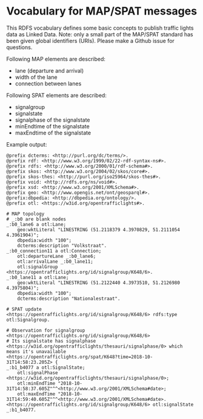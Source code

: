 # Vocabulary for MAP/SPAT messages

This RDFS vocabulary defines some basic concepts to publish traffic lights data as Linked Data.
Note: only a small part of the MAP/SPAT standard has been given global identifiers (URIs).
Please make a Github issue for questions.

Following MAP elements are described:
* lane (departure and arrival)
* width of the lane
* connection between lanes

Following SPAT elements are described:
* signalgroup
* signalstate
* signalphase of the signalstate
* minEndtime of the signalstate
* maxEndtime of the signalstate

Example output:
```text/turtle
@prefix dcterms: <http://purl.org/dc/terms/>.
@prefix rdf: <http://www.w3.org/1999/02/22-rdf-syntax-ns#>.
@prefix rdfs: <http://www.w3.org/2000/01/rdf-schema#>.
@prefix skos: <http://www.w3.org/2004/02/skos/core#>.
@prefix skos-thes: <http://purl.org/iso25964/skos-thes#>.
@prefix void: <http://rdfs.org/ns/void#>.
@prefix xsd: <http://www.w3.org/2001/XMLSchema#>.
@prefix geo: <http://www.opengis.net/ont/geosparql#>.
@prefix:dbpedia: <http://dbpedia.org/ontology/>.
@prefix otl: <https://w3id.org/opentrafficlights#>.

# MAP topology
# _:b0 are blank nodes
_:b0_lane6 a otl:Lane;
    geo:wktLiteral "LINESTRING (51.2118379 4.3970829, 51.2111054 4.3961904)";
    dbpedia:width "100";
    dcterms:description "Volkstraat".
_:b0_connection11 a otl:Connection;
    otl:departureLane _:b0_lane6;
    otl:arrivalLane _:b0_lane11;
    otl:signalGroup <https://opentrafficlights.org/id/signalgroup/K648/6>.
_:b0_lane11 a otl:Lane;
    geo:wktLiteral "LINESTRING (51.2122440 4.3973510, 51.2126980 4.3975804)";
    dbpedia:width "100";
    dcterms:description "Nationalestraat".

# SPAT update
<https://opentrafficlights.org/id/signalgroup/K648/6> rdfs:type otl:Signalgroup.

# Observation for signalgroup <https://opentrafficlights.org/id/signalgroup/K648/6>
# Its signalstate has signalphase <https://w3id.org/opentrafficlights/thesauri/signalphase/0> which means it's unavailable
<https://opentrafficlights.org/spat/K648?time=2018-10-31T14:58:23.205Z> {
_:b1_b4077 a otl:SignalState;
    otl:signalPhase <https://w3id.org/opentrafficlights/thesauri/signalphase/0>;
    otl:minEndTime "2018-10-31T14:58:37.605Z"^^<http://www.w3.org/2001/XMLSchema#date>;
    otl:maxEndTime "2018-10-31T14:59:40.605Z"^^<http://www.w3.org/2001/XMLSchema#date>.
<https://opentrafficlights.org/id/signalgroup/K648/6> otl:signalState _:b1_b4077.
```

